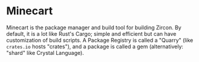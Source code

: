 # Minecart
Minecart is the package manager and build tool for building Zircon. By default, it is a lot like Rust's Cargo; simple and efficient but can have customization of build scripts. A Package Registry is called a "Quarry" (like `crates.io` hosts "crates"), and a package is called a gem (alternatively: "shard" like Crystal Language).